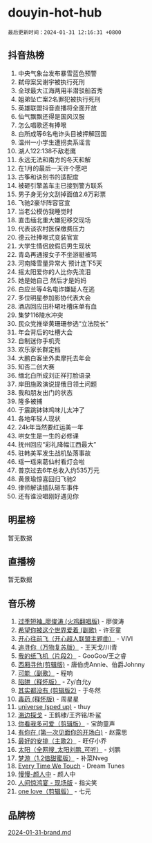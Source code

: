 # douyin-hot-hub

`最后更新时间：2024-01-31 12:16:31 +0800`

## 抖音热榜

1. 中央气象台发布暴雪蓝色预警
1. 弑母案吴谢宇被执行死刑
1. 全球最大江海两用半潜驳船首秀
1. 姐弟坠亡案2名罪犯被执行死刑
1. 英雄联盟抖音直播将全面开放
1. 仙气飘飘还得是国风汉服
1. 怎么唱歌还有捧哏
1. 白所成等6名电诈头目被押解回国
1. 温州一小学生遭拐卖系谣言
1. 湖人122:138不敌老鹰
1. 永远无法和南方的冬天和解
1. 在1月的最后一天许个愿吧
1. 古筝和诀别书的适配度
1. 被砸引擎盖车主已接到警方联系
1. 男子身无分文刮掉面值2.6万彩票
1. 飞驰2豪华阵容官宣
1. 当老公模仿我睡觉时
1. 直击缅北重大嫌犯移交现场
1. 代表谈农村医保缴费压力
1. 德云社捧哏式变装官宣
1. 大学生情侣放假后男生现状
1. 青岛再通报女子不坐游艇被骂
1. 河南降雪量异常大 预计连下5天
1. 摇太阳爱你的人比你先流泪
1. 她是她自己 然后才是妈妈
1. 白应兰等4名电诈嫌疑人在逃
1. 多位明星参加影协代表大会
1. 酒店回应田朴珺吐槽床单有血
1. 集梦116陵水冲突
1. 民众党推举黄珊珊参选“立法院长”
1. 年会背后的吐槽大会
1. 自制迷你手机壳
1. 欢乐家长群定档
1. 大鹏白客坐外卖摩托去年会
1. 知否二创大赛
1. 缅北白所成刘正祥打脸语录
1. 岸田施政演说提俄日领土问题
1. 我和朋友出门的状态
1. 隆多被捕
1. 于震跳钵钵鸡味儿太冲了
1. 各地年轻人现状
1. 24k年当然要红运美一年
1. 哄女生是一生的必修课
1. 抚州回应“彩礼降幅江西最大”
1. 驻韩美军发生战机坠落事故
1. 瑶一瑶来葛仙村看灯会啦
1. 普京过去6年总收入约535万元
1. 黄景瑜惊喜回归飞驰2
1. 律师解读插队砸车事件
1. 还有谁没唱刚好遇见你

## 明星榜

暂无数据

## 直播榜

暂无数据

## 音乐榜

1. [过季短袖_廖俊涛 (火鸡翻唱版)](https://sf86-cdn-tos.douyinstatic.com/obj/tos-cn-ve-2774/ogQVJl0tRBKxQgZji7YClFEBrVDeHpPTWfCZbQ) - 廖俊涛
1. [希望你被这个世界爱着 (副歌)](https://sf86-cdn-tos.douyinstatic.com/obj/tos-cn-ve-2774/oUHCmWQfZlE3QQBKBeD8rCFLpJzPgCpImhsxMt) - 许亚童
1. [开心往前飞（开心超人联盟主题曲）](https://sf86-cdn-tos.douyinstatic.com/obj/tos-cn-ve-2774/9d8fb7c82cf1421fb93a9fe925275e0a) - VIVI
1. [追寻你（万物复苏版）](https://sf86-cdn-tos.douyinstatic.com/obj/tos-cn-ve-2774/oYeAZJsbjIDit9APmBg8u6uDUQnHmoCf3gbo74) - 王天戈/川青
1. [我的纸飞机（片段2）](https://sf86-cdn-tos.douyinstatic.com/obj/tos-cn-ve-2774/oM2ZrKcg2CD5AeRB2gkeXOFB1IxAGJdZPazYHf) - GooGoo/王之睿
1. [西厢寻他(剪辑版)](https://sf86-cdn-tos.douyinstatic.com/obj/tos-cn-ve-2774/oUsAVfAQKlRNxEv5qxvIB8o5qmIWUcXbzJKJhw) - 唐伯虎Annie、伯爵Johnny
1. [可能（副歌）](https://sf3-cdn-tos.douyinstatic.com/obj/tos-cn-ve-2774/cde1731888894259b333569393c2fb51) - 程响
1. [陷阱（释怀版）](https://sf3-cdn-tos.douyinstatic.com/obj/tos-cn-ve-2774/oE8C21LeZrzKLDFfQYgMzx4GAIHageG5IzayY7) - Zy/白允y
1. [其实都没有 (剪辑版2)](https://sf3-cdn-tos.douyinstatic.com/obj/tos-cn-ve-2774/oEBNQenHZtBhxYjGgUDQk0BCHTigQafgFlbQ7k) - 于冬然
1. [毒药 (释怀版)](https://sf6-cdn-tos.douyinstatic.com/obj/tos-cn-ve-2774/oYILMEAzspdZBIzy4frJNB8ZHPHWAhiwowd4Ad) - 周星星
1. [universe (sped up)](https://sf86-cdn-tos.douyinstatic.com/obj/tos-cn-ve-2774/oIQnurQLDCsdYeegkM4CKuVb23MZBXtX6QB8bv) - thuy
1. [海边探戈](https://sf86-cdn-tos.douyinstatic.com/obj/tos-cn-ve-2774/os9gE0VQCGqt6VQkZDyBBYvfSDY0QFe3vVmubn) - 王鹤棣/王齐铭/朴鲨
1. [你看我多可爱（剪辑版）](https://sf3-cdn-tos.douyinstatic.com/obj/tos-cn-ve-2774/018d241ee66a4a189b2fa9ea2fe3363d) - 宝韵童声
1. [有你在 (第一次见面你的开场白)](https://sf86-cdn-tos.douyinstatic.com/obj/tos-cn-ve-2774/oAthrQ3ClJBfI57uBoFEgNDYtNCZ0TSYQQfxQ0) - 赵露思
1. [最好的安排（主歌2）](https://sf86-cdn-tos.douyinstatic.com/obj/tos-cn-ve-2774/oMMZX1DuHpMwgoDztBmZswgQnbCeeANZxBHkFY) - 旺仔小乔
1. [太阳（全网搜_太阳刘鹏_可听）](https://sf6-cdn-tos.douyinstatic.com/obj/tos-cn-ve-2774/ogWbyIQnlBFImVbeDocRdCIYtBHlbJXgfZMvgz) - 刘鹏
1. [梦游（1.2倍甜蜜版）](https://sf86-cdn-tos.douyinstatic.com/obj/tos-cn-ve-2774/o4gyAUm8hwufoEABmwVIiQtHsFuGzAEEWtNMzo) - 补菜Nveg
1. [Every Time We Touch](https://sf86-cdn-tos.douyinstatic.com/obj/tos-cn-ve-2774/ogN6lUKQeBBfEVhIOMikG1CcJjugxk1tztZyhP) - Dream Tunes
1. [慢慢-颜人中](https://sf86-cdn-tos.douyinstatic.com/obj/tos-cn-ve-2774/ocjHNfBXdBxQNC8ZGAeoLMFTUgtBg8bkExunDC) - 颜人中
1. [人间惊鸿宴 - 现场版](https://sf86-cdn-tos.douyinstatic.com/obj/tos-cn-ve-2774/osF4mrPePAf2Yv8Wfr5fATCHZwL5h1QiGQAKwz) - 指尖笑
1. [one love（剪辑版）](https://sf86-cdn-tos.douyinstatic.com/obj/tos-cn-ve-2774/o4utbbKzHedACBQ0bkG7ZBgUvDQzbBDnYd1f1k) - 七元

## 品牌榜

[2024-01-31-brand.md](2024-01-31-brand.md)
